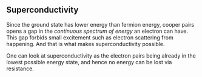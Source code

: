 <!---->

## Superconductivity

Since the ground state has lower energy than fermion energy, cooper pairs opens a gap in the *continuous spectrum of energy* an electron can have. This gap forbids small excitement such as electron scattering from happening. And that is what makes superconductivity possible.

One can look at superconductivity as the electron pairs being already in the lowest possible energy state, and hence no energy can be lost via resistance.

